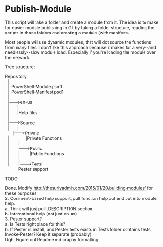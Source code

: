 # Publish-Module
This script will take a folder and create a module from it.  The idea is to make for easier module publishing in Git by 
taking a folder structure, reading the scripts in those folders and creating a module (with manifest).

Most people will use dynamic modules, that will dot source the functions from many files.  I don't like this approach because
it makes for a very--and needlessly--slow module load.  Especially if you're loading the module over the network. 

Tree structure:

Repository<br/>
&nbsp;&nbsp;|<br/>
&nbsp;&nbsp;|&nbsp;&nbsp;PowerShell-Module.psm1<br/>
&nbsp;&nbsp;|&nbsp;&nbsp;PowerShell-Manifest.psd1<br/>
&nbsp;&nbsp;|<br/>
&nbsp;&nbsp;|--->en-us<br/>
&nbsp;&nbsp;|&nbsp;&nbsp;&nbsp;&nbsp;&nbsp;&nbsp;|<br/>
&nbsp;&nbsp;|&nbsp;&nbsp;&nbsp;&nbsp;&nbsp;&nbsp;| Help files<br/>
&nbsp;&nbsp;|<br/>
&nbsp;&nbsp;|--->Source<br/>
&nbsp;&nbsp;|&nbsp;&nbsp;&nbsp;&nbsp;&nbsp;&nbsp;|<br/>
&nbsp;&nbsp;&nbsp;&nbsp;&nbsp;&nbsp;|--->Private<br/>
&nbsp;&nbsp;|&nbsp;&nbsp;&nbsp;&nbsp;&nbsp;&nbsp;&nbsp;&nbsp;&nbsp;&nbsp;&nbsp;&nbsp;&nbsp;&nbsp;|Private Functions<br/>
&nbsp;&nbsp;|&nbsp;&nbsp;&nbsp;&nbsp;&nbsp;&nbsp;&nbsp;&nbsp;|<br/>
&nbsp;&nbsp;|&nbsp;&nbsp;&nbsp;&nbsp;&nbsp;&nbsp;&nbsp;&nbsp;--->Public<br/>
&nbsp;&nbsp;|&nbsp;&nbsp;&nbsp;&nbsp;&nbsp;&nbsp;&nbsp;&nbsp;|&nbsp;&nbsp;&nbsp;&nbsp;&nbsp;&nbsp;&nbsp;&nbsp;|Public Functions<br/>
&nbsp;&nbsp;|&nbsp;&nbsp;&nbsp;&nbsp;&nbsp;&nbsp;&nbsp;&nbsp;|<br/>
&nbsp;&nbsp;|&nbsp;&nbsp;&nbsp;&nbsp;&nbsp;&nbsp;&nbsp;&nbsp;|--->Tests<br/>
&nbsp;&nbsp;&nbsp;&nbsp;&nbsp;&nbsp;&nbsp;&nbsp;&nbsp;&nbsp;|Pester support<br/>
                


TODO:

Done. Modify http://thesurlyadmin.com/2015/01/20/building-modules/ for these purposes<br/>
2. Comment-based help support, pull function help out and put into module help.  <br/>
   a. Think will just pull .DESCRIPTION section<br/>
   b. International help (not just en-us)<br/>
3. Pester support?   <br/>
   a. Is Tests right place for this?<br/>
   b. If Pester is install, and Pester tests exists in Tests folder contains tests, Invoke-Pester?  Keep it separate (probably)<br/>
Ugh. Figure out Readme.md crappy formatting<br/>
